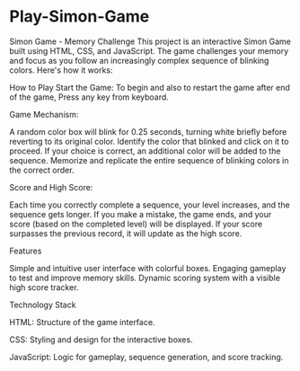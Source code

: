 # Play-Simon-Game
Simon Game - Memory Challenge This project is an interactive Simon Game built using HTML, CSS, and JavaScript. The game challenges your memory and focus as you follow an increasingly complex sequence of blinking colors. Here's how it works:

How to Play
Start the Game:
To begin and also to restart the game after end of the game, Press any key from keyboard.

Game Mechanism:

A random color box will blink for 0.25 seconds, turning white briefly before reverting to its original color.
Identify the color that blinked and click on it to proceed.
If your choice is correct, an additional color will be added to the sequence.
Memorize and replicate the entire sequence of blinking colors in the correct order.

Score and High Score:

Each time you correctly complete a sequence, your level increases, and the sequence gets longer.
If you make a mistake, the game ends, and your score (based on the completed level) will be displayed.
If your score surpasses the previous record, it will update as the high score.

Features

Simple and intuitive user interface with colorful boxes.
Engaging gameplay to test and improve memory skills.
Dynamic scoring system with a visible high score tracker.

Technology Stack

HTML: Structure of the game interface.

CSS: Styling and design for the interactive boxes.

JavaScript: Logic for gameplay, sequence generation, and score tracking.
